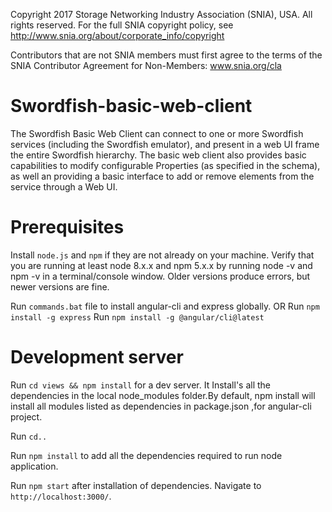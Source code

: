 Copyright 2017 Storage Networking Industry Association (SNIA), USA. All rights reserved. For the full SNIA copyright policy, see http://www.snia.org/about/corporate_info/copyright

Contributors that are not SNIA members must first agree to the terms of the SNIA Contributor Agreement for Non-Members:  www.snia.org/cla 

# Swordfish-basic-web-client
The Swordfish Basic Web Client can connect to one or more Swordfish services (including the Swordfish emulator), and present in a web UI frame the entire Swordfish hierarchy.  The basic web client also provides basic capabilities to modify configurable Properties (as specified in the schema), as well an providing a basic interface to add or remove elements from the service through a Web UI.

# Prerequisites
Install `node.js` and `npm` if they are not already on your machine.
Verify that you are running at least node 8.x.x and npm 5.x.x by running node -v and npm -v in a terminal/console window. Older versions produce errors, but newer versions are fine.

Run `commands.bat` file to install angular-cli and express globally.
OR 
Run `npm install -g express`
Run `npm install -g @angular/cli@latest`

# Development server
Run `cd views && npm install` for a dev server. It Install's all the dependencies in the local node_modules folder.By default, npm install will install all modules listed as dependencies in package.json ,for angular-cli project.

Run `cd..`

Run `npm install` to add all the dependencies required to run node application.

Run `npm start` after installation of dependencies. Navigate to `http://localhost:3000/`. 
